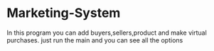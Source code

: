 # Marketing-System
In this program you can add buyers,sellers,product and make virtual purchases. just run the main and you can see all the options
